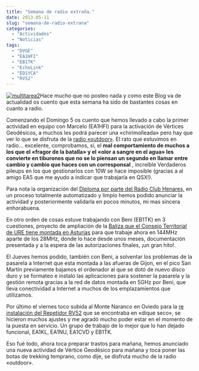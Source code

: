 ```yaml
---
title: "Semana de radio extraña."
date: 2013-05-11
slug: "semana-de-radio-extrana"
categories:
  - "Actividades"
  - "Noticias"
tags:
  - "DVGE"
  - "EA1HFI"
  - "EB1TK"
  - "EchoLink"
  - "ED1YCA"
  - "RV52"
---
```


[![multitarea2](http://eb1tr.info/wp-content/uploads/2013/05/multitarea2-150x150.jpg)](http://eb1tr.info/wp-content/uploads/2013/05/multitarea2.jpg)Hace mucho que no posteo nada y como este Blog va de actualidad os cuento que esta semana ha sido de bastantes cosas en cuanto a radio.

Comenzando el Domingo 5 os cuento que hemos llevado a cabo la primer actividad en equipo con Marcelo (EA1HFI) para la activación de Vértices Geodésicos, a muchos les podrá parecer una «chirimolleada» pero hay que ver lo que se disfruta de la [radio «outdoor»](http://www.radioclubhenares.org/dvge/ver-dvge/?vg=VGO-204&qrz=EA1HFI). El rato que estuvimos en radio… excelente, comprobamos, si, el **mal comportamiento de muchos a los que el «fragor de la batalla» y el «olor a sangre en el agua» les convierte en tiburones que no se lo piensan un segundo en llamar entre cambio y cambio que haces con un corresponsal** , increíble Verdaderos pileups en los que gestionarlos con 10W se hace imposible (gracias a al amigo EA5 que me ayudo a indicar que trabajaría en QSX!).

Para nota la organización del [Diploma por parte del Radio Club Henares,](http://www.radioclubhenares.org/dvge/) en un proceso totalmente automatizado y limpio hemos podido anunciar la actividad y posteriormente validarla en pocos minutos, mi mas sincera enhorabuena.

En otro orden de cosas estuve trabajando con Beni (EB1TK) en 3 cuestiones, proyecto de ampliación de la [Baliza que el Consejo Territorial de URE tiene montada en Asturias](http://ea1ura.com/index.php?option=com_content&view=article&id=53&Itemid=243) para que trabaje ahora en 144MHz aparte de los 28MHz, donde lo hace desde unos meses, documentación presentada y a la espera de las autorizaciones finales, ¡un gran hito!.

El Jueves hemos podido, también con Beni, a solventar los problemas de la pasarela a Internet que esta montada a las afueras de Gijon, en el pico San Martín previamente bajamos el ordenador al que se dotó de nuevo disco duro y se formateo e instalo las aplicaciones para sostener la pasarela y la gestión remota gracias a la red de datos montada en 5GHz por Beni, que lleva conectividad a Internet a muchos de los emplazamientos que utilizamos.

Por último el viernes toco subida al Monte Naranco en Oviedo para la [re instalación del Repetidor RV52](http://ea1ura.com/index.php?option=com_content&view=article&id=57:rv52-operativo&catid=8&Itemid=101) que se encontraba en «dique seco», se hicieron muchos ajustes y me agradó mucho poder estar en el momento de la puesta en servicio. Un grupo de trabajo de lo mejor que lo han dejado funcional, EA1KL, EA1NU, EA1CVD y EB1TK.

Eso fué todo, ahora toca preparar trastos para mañana, hemos anunciado una nueva actividad de Vértice Geodésico para mañana y toca poner las botas de trekking temprano, como dije, se disfruta mucho de la radio «outdoor».
